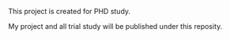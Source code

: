 This project is created for PHD study.

My project and all trial study will be published under this reposity.